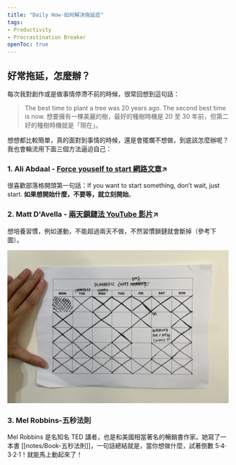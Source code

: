 ```yaml
---
title: "Daily How-如何解決拖延症"
tags: 
- Productivity
- Procrastination Breaker
openToc: true
---
```





## 好常拖延，怎麼辦？

每次我對創作或是做事情停滯不前的時候，很常回想到這句話：

> The best time to plant a tree was 20 years ago. The second best time is now. 想要擁有一棵美麗的樹，最好的種樹時機是 20 至 30 年前，但第二好的種樹時機就是「現在」。

想想都比較簡單，真的面對到事情的時候，還是會擺爛不想做，到底該怎麼辦呢？我也會輪流用下面三個方法逼迫自己：

### 1. Ali Abdaal - [Force youself to start 網路文章](https://aliabdaal.com/force-yourself-to-start/)↗

很喜歡部落格開頭第一句話：If you want to start something, don’t wait, just start. **如果想開始什麼，不要等，就立刻開始**。  


### 2. Matt D'Avella - [兩天鎖鏈法 YouTube 影片](https://www.youtube.com/watch?v=bfLHTLQZ5nc)↗

想培養習慣，例如運動，不能超過兩天不做，不然習慣鎖鏈就會斷掉（參考下圖）。

![2 Day Rule](notes/images/2_day_rule.jpg)

### 3. Mel Robbins-五秒法則

Mel Robbins 是名知名 TED 講者，也是和美國相當著名的暢銷書作家。她寫了一本書 [[notes/Book-五秒法則]]，一句話總結就是，當你想做什麼，試著倒數 5‧4‧3‧2‧1！就能馬上動起來了！